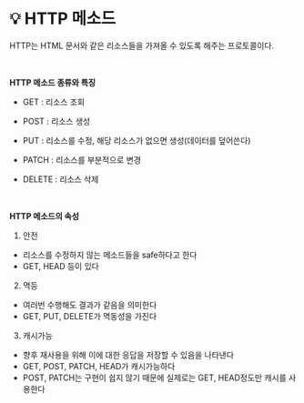# 💡 **HTTP 메소드**

HTTP는 HTML 문서와 같은 리소스들을 가져올 수 있도록 해주는 프로토콜이다.

<br>

**HTTP 메소드 종류와 특징**

- GET : 리소스 조회

- POST : 리소스 생성

- PUT : 리소스를 수정, 해당 리소스가 없으면 생성(데이터를 덮어쓴다)

- PATCH : 리소스를 부분적으로 변경

- DELETE : 리소스 삭제

<br>

**HTTP 메소드의 속성**

1. 안전

- 리소스를 수정하지 않는 메소드들을 safe하다고 한다
- GET, HEAD 등이 있다

2. 멱등

- 여러번 수행해도 결과가 같음을 의미한다
- GET, PUT, DELETE가 멱동성을 가진다

3. 캐시가능

- 향후 재사용을 위해 이에 대한 응답을 저장할 수 있음을 나타낸다
- GET, POST, PATCH, HEAD가 캐시가능하다
- POST, PATCH는 구현이 쉽지 않기 때문에 실제로는 GET, HEAD정도만 캐시를 사용한다
